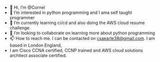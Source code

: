 - 👋 Hi, I’m @Cornel
- 👀 I’m interested in python programming and I ama self taught programmer
- 🌱 I’m currently learning ci/cd and also doing the AWS cloud resume challenge
- 💞️ I’m looking to collaborate on learning more about python programming
- 📫 How to reach me.  I can be contacted on csaearle38@gmail.com.  I am based in London England,
-   I am Cisco CCNA certified, CCNP trained and AWS cloud solutions architect associate certified.

<!---
Cornel-hub38/Cornel-hub38 is a ✨ special ✨ repository because its `README.md` (this file) appears on your GitHub profile.
You can click the Preview link to take a look at your changes.
--->
